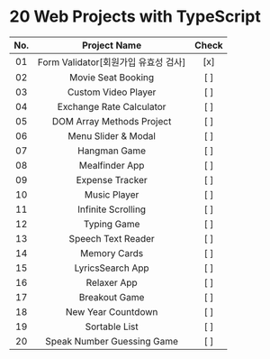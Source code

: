 # 20 Web Projects with TypeScript

|  No.  |             Project Name             | Check |
| :---: | :----------------------------------: | :---: |
|  01   | Form Validator[회원가입 유효성 검사] |  [x]  |
|  02   |          Movie Seat Booking          |  [ ]  |
|  03   |         Custom Video Player          |  [ ]  |
|  04   |       Exchange Rate Calculator       |  [ ]  |
|  05   |      DOM Array Methods Project       |  [ ]  |
|  06   |         Menu Slider & Modal          |  [ ]  |
|  07   |             Hangman Game             |  [ ]  |
|  08   |            Mealfinder App            |  [ ]  |
|  09   |           Expense Tracker            |  [ ]  |
|  10   |             Music Player             |  [ ]  |
|  11   |          Infinite Scrolling          |  [ ]  |
|  12   |             Typing Game              |  [ ]  |
|  13   |          Speech Text Reader          |  [ ]  |
|  14   |             Memory Cards             |  [ ]  |
|  15   |           LyricsSearch App           |  [ ]  |
|  16   |             Relaxer App              |  [ ]  |
|  17   |            Breakout Game             |  [ ]  |
|  18   |          New Year Countdown          |  [ ]  |
|  19   |            Sortable List             |  [ ]  |
|  20   |      Speak Number Guessing Game      |  [ ]  |